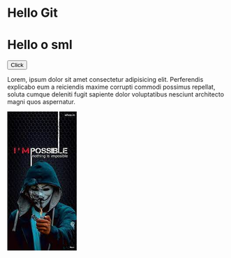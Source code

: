 <html lang="en">
<head>
	<meta charset="UTF-8">
	<meta name="viewport" content="width=device-width, initial-scale=1.0">
	<title>Document</title>
</head>
<body>
	 <h1>Hello Git </h1>
	 <h1>Hello o sml</h1>
	 <button>Click</button>
	 <p>Lorem, ipsum dolor sit amet consectetur adipisicing elit. Perferendis explicabo eum a reiciendis maxime corrupti commodi possimus repellat, soluta cumque deleniti fugit sapiente dolor voluptatibus nesciunt architecto magni quos aspernatur.</p>
	 <img src="/pic/ad.jpg" alt="">
	 <img src="tets" alt="">
</body>
</html>
